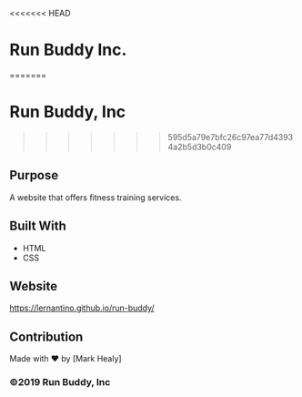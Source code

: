 <<<<<<< HEAD
# Run Buddy Inc.
=======
# Run Buddy, Inc
>>>>>>> 595d5a79e7bfc26c97ea77d43934a2b5d3b0c409

## Purpose
A website that offers fitness training services. 

## Built With
* HTML
* CSS

## Website
https://lernantino.github.io/run-buddy/

## Contribution
Made with ❤️ by [Mark Healy]

### ©️2019 Run Buddy, Inc 
